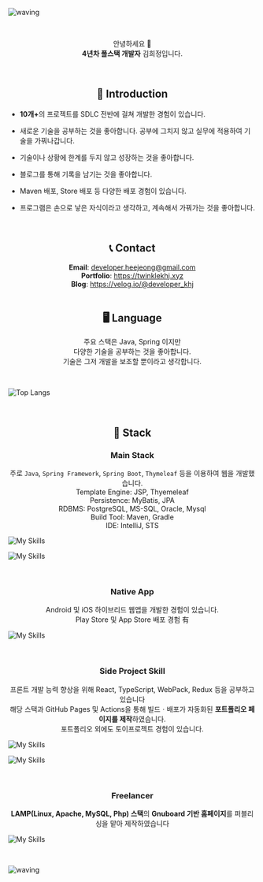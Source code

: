 ![waving](https://capsule-render.vercel.app/api?type=waving&height=200&fontSize=50&text=Twinkle%27s%20Hub&color=gradient&animation=fadeIn)

<br>

<p align="center">
    안녕하세요 🙌<br>
    <b>4년차 풀스택 개발자</b> 김희정입니다.
</p>

<br>

<h2 align="center">💃 Introduction</h2>

* <b>10개+</b>의 프로젝트를 SDLC 전반에 걸쳐 개발한 경험이 있습니다.
* 새로운 기술을 공부하는 것을 좋아합니다. 공부에 그치지 않고 실무에 적용하여 기술을 가꿔나갑니다.
* 기술이나 상황에 한계를 두지 않고 성장하는 것을 좋아합니다.
* 블로그를 통해 기록을 남기는 것을 좋아합니다.
* Maven 배포, Store 배포 등 다양한 배포 경험이 있습니다.

* 프로그램은 손으로 낳은 자식이라고 생각하고, 계속해서 가꿔가는 것을 좋아합니다.

<br>

<h2 align="center">📞 Contact</h2>

<div align="center">
    <div><b>Email</b>: <a href="mailto:developer.heejeong@gmail.com">developer.heejeong@gmail.com</a></div>
    <div><b>Portfolio</b>: <a href="https://twinklekhj.xyz">https://twinklekhj.xyz</a></div>
    <div><b>Blog</b>: <a href="https://velog.io/@developer_khj">https://velog.io/@developer_khj</a></div>
</div>



<br>

<h2 align="center">🖥️ Language</h2>
<p align="center">
    주요 스택은 Java, Spring 이지만 <br>
    다양한 기술을 공부하는 것을 좋아합니다.<br>
    기술은 그저 개발을 보조할 뿐이라고 생각합니다.
</p>

<br />

![Top Langs](https://github-readme-stats.vercel.app/api/top-langs/?username=twinklekhj&layout=compact)

<br />

<h2 style="text-align: center">🔮 Stack</h2>
<h3 style="text-align: center">Main Stack</h3>
<p style="text-align: center">
    주로 <code>Java</code>, <code>Spring Framework</code>, <code>Spring Boot</code>, <code>Thymeleaf</code> 등을 이용하여 웹을 개발했습니다.<br>
    Template Engine: JSP, Thyemeleaf <br>
    Persistence: MyBatis, JPA <br>
    RDBMS: PostgreSQL, MS-SQL, Oracle, Mysql<br>
    Build Tool: Maven, Gradle <br>
    IDE: IntelliJ, STS
</p>

![My Skills](https://skillicons.dev/icons?i=java,spring,maven,gradle,eclipse)

![My Skills](https://skillicons.dev/icons?i=html,css,js,jquery,bootstrap&theme=light)

<br>

<h3 align="center">Native App</h3>
<p align="center">
    Android 및 iOS 하이브리드 웹앱을 개발한 경험이 있습니다.<br>
    Play Store 및 App Store 배포 경험 有
</p>

![My Skills](https://skillicons.dev/icons?i=kotlin,androidstudio,swift,actix)

<br>

<h3 align="center">Side Project Skill</h3>
<p align="center">
    프론트 개발 능력 향상을 위해 React, TypeScript, WebPack, Redux 등을 공부하고 있습니다 <br>
    해당 스택과 GitHub Pages 및 Actions을 통해 빌드ㆍ배포가 자동화된 <b>포트폴리오 페이지를 제작</b>하였습니다.<br>
    포트폴리오 외에도 토이프로젝트 경험이 있습니다.
</p>

![My Skills](https://skillicons.dev/icons?i=ts,react,redux,webpack,vscode,webstorm)

![My Skills](https://skillicons.dev/icons?i=git,github,githubactions)

<br>

<h3 align="center">Freelancer</h3>
<p align="center">
    <b>LAMP(Linux, Apache, MySQL, Php) 스택</b>의 <b>Gnuboard 기반 홈페이지</b>를 퍼블리싱을 맡아 제작하였습니다
</p>

![My Skills](https://skillicons.dev/icons?i=php,mysql,ps,phpstorm)



<br>

![waving](https://capsule-render.vercel.app/api?type=waving&color=auto&height=200&section=footer)



